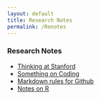 ```yaml
---
layout: default
title: Research Notes
permalink: /Renotes
---
```


### Research Notes
- [Thinking at Stanford](/stanford)
- [Something on Coding](/code)
- [Markdown rules for Github](https://www.jianshu.com/p/191d1e21f7ed/)
- [Notes on R](/Rnotes)
